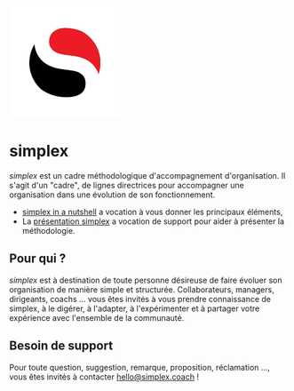 ![logo simplex](/ressources/logos/simplex_logo_200X200.png)

# simplex
_simplex_ est un cadre méthodologique d'accompagnement d'organisation.
Il s'agit d'un "cadre", de lignes directrices pour accompagner une organisation dans une évolution de son fonctionnement. 
- [simplex in a nutshell](/simplex_in_a_nutshell.pdf) a vocation à vous donner les principaux éléments,
- La [présentation simplex](/simplex_presentation.pdf) a vocation de support pour aider à présenter la méthodologie.

## Pour qui ?
_simplex_ est à destination de toute personne désireuse de faire évoluer son organisation de manière simple et structurée.
Collaborateurs, managers, dirigeants, coachs ... vous êtes invités à vous prendre connaissance de simplex, à le digérer, à l'adapter, à l'expérimenter et à partager votre expérience avec l'ensemble de la communauté.

## Besoin de support
Pour toute question, suggestion, remarque, proposition, réclamation ..., vous êtes invités à contacter hello@simplex.coach !

